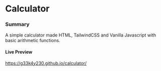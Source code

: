 # Calculator

### Summary
A simple calculator made HTML, TailwindCSS and Vanilla Javascript with basic arithmetic functions.

#### Live Preview
https://g33k4y230.github.io/calculator/
